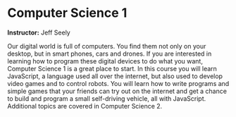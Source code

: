 # Computer Science 1
**Instructor:** Jeff Seely

Our digital world is full of computers. You find them not only on your desktop, but in smart phones, cars and drones. 
If you are interested in learning how to program these digital devices to do what you want, Computer Science 1 is a great 
place to start. In this course you will learn JavaScript, a language used all over the internet, but also used to develop 
video games and to control robots. You will learn how to write programs and simple games that your friends can try out on 
the internet and get a chance to build and program a small self-driving vehicle, all with JavaScript. Additional topics are 
covered in Computer Science 2.

